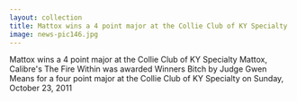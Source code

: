 ```yaml
---
layout: collection
title: Mattox wins a 4 point major at the Collie Club of KY Specialty
image: news-pic146.jpg
---
```

Mattox wins a 4 point major at the Collie Club of KY Specialty
 Mattox, Calibre's The Fire Within was awarded Winners Bitch by Judge Gwen Means for a four point major at the Collie Club of KY Specialty on Sunday, October 23, 2011
